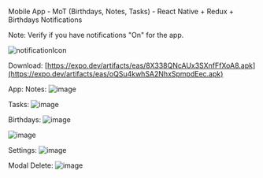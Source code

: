 Mobile App - MoT (Birthdays, Notes, Tasks) - React Native + Redux + Birthdays Notifications

Note: Verify if you have notifications "On" for the app.

![notificationIcon](https://github.com/SuperMoooo/MoT/assets/134961694/7eb5bd10-bc0b-4153-b6ab-df0336932b5f)


Download: [https://expo.dev/artifacts/eas/8X338QNcAUx3SXnfFfXoA8.apk](https://expo.dev/artifacts/eas/oQSu4kwhSA2NhxSpmpdEec.apk)


App:
Notes:
![image](https://github.com/SuperMoooo/MoT/assets/134961694/e987b533-1e8b-4b8c-b878-8c33f2164682)

Tasks:
![image](https://github.com/SuperMoooo/MoT/assets/134961694/df9d7677-a62d-4b31-b4f6-e25ff10be4b4)

Birthdays:
![image](https://github.com/SuperMoooo/MoT/assets/134961694/3ccf8b8e-4720-4957-9699-d914068bd095)

![image](https://github.com/SuperMoooo/MoT/assets/134961694/c8ed1c0a-6d51-4faf-94c9-3f731e70de81)

Settings:
![image](https://github.com/SuperMoooo/MoT/assets/134961694/940576b7-361b-4a8f-a3bd-cc35122f699e)

Modal Delete:
![image](https://github.com/SuperMoooo/MoT/assets/134961694/7dbc7af4-4f58-4c34-9ce3-d2f18635a6c9)
